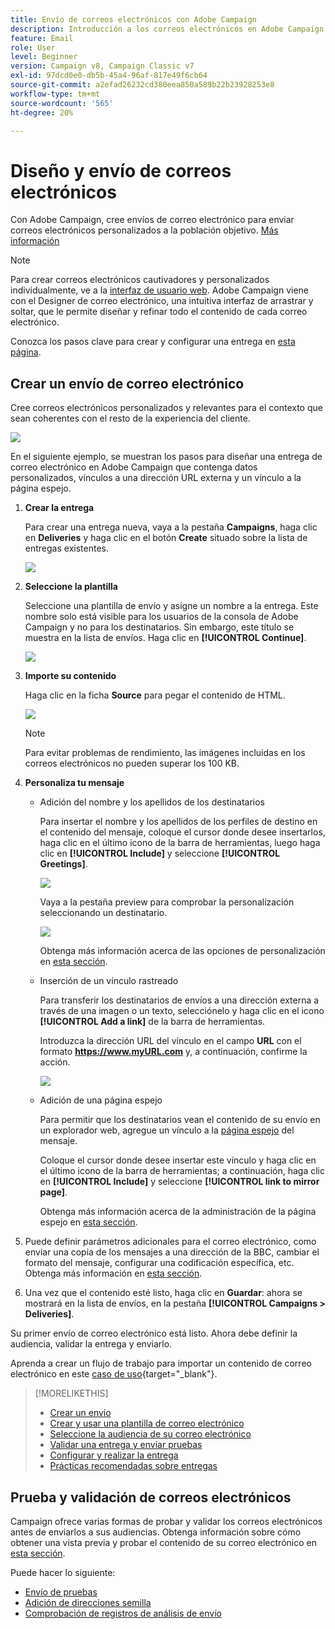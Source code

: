 ```yaml
---
title: Envío de correos electrónicos con Adobe Campaign
description: Introducción a los correos electrónicos en Adobe Campaign. Envíe correos electrónicos personalizados a una población de destino.
feature: Email
role: User
level: Beginner
version: Campaign v8, Campaign Classic v7
exl-id: 97dcd0e0-db5b-45a4-96af-817e49f6cb64
source-git-commit: a2efad26232cd380eea850a589b22b23928253e8
workflow-type: tm+mt
source-wordcount: '565'
ht-degree: 20%

---
```


# Diseño y envío de correos electrónicos

Con Adobe Campaign, cree envíos de correo electrónico para enviar correos electrónicos personalizados a la población objetivo. [Más información](../send/send.md)

>[!NOTE]
>
>Para crear correos electrónicos cautivadores y personalizados individualmente, ve a la [interfaz de usuario web](../start/campaign-ui.md#campaign-web-user-interface-ac-web-ui). Adobe Campaign viene con el Designer de correo electrónico, una intuitiva interfaz de arrastrar y soltar, que le permite diseñar y refinar todo el contenido de cada correo electrónico.


Conozca los pasos clave para crear y configurar una entrega en [esta página](../start/create-message.md).

## Crear un envío de correo electrónico

Cree correos electrónicos personalizados y relevantes para el contexto que sean coherentes con el resto de la experiencia del cliente.

![](assets/new-email-content.png)


En el siguiente ejemplo, se muestran los pasos para diseñar una entrega de correo electrónico en Adobe Campaign que contenga datos personalizados, vínculos a una dirección URL externa y un vínculo a la página espejo.

1. **Crear la entrega**

   Para crear una entrega nueva, vaya a la pestaña **Campaigns**, haga clic en **Deliveries** y haga clic en el botón **Create** situado sobre la lista de entregas existentes.

   ![](assets/delivery_step_1.png)

1. **Seleccione la plantilla**

   Seleccione una plantilla de envío y asigne un nombre a la entrega. Este nombre solo está visible para los usuarios de la consola de Adobe Campaign y no para los destinatarios. Sin embargo, este título se muestra en la lista de envíos. Haga clic en **[!UICONTROL Continue]**.

   ![](assets/dce_delivery_model.png)

1. **Importe su contenido**

   Haga clic en la ficha **Source** para pegar el contenido de HTML.

   ![](assets/paste-content.png)

   >[!NOTE]
   >
   >Para evitar problemas de rendimiento, las imágenes incluidas en los correos electrónicos no pueden superar los 100 KB.

1. **Personaliza tu mensaje**

   * Adición del nombre y los apellidos de los destinatarios

     Para insertar el nombre y los apellidos de los perfiles de destino en el contenido del mensaje, coloque el cursor donde desee insertarlos, haga clic en el último icono de la barra de herramientas, luego haga clic en **[!UICONTROL Include]** y seleccione **[!UICONTROL Greetings]**.

     ![](assets/include-greetings.png)

     Vaya a la pestaña preview para comprobar la personalización seleccionando un destinatario.

     ![](assets/perso-check.png)

     Obtenga más información acerca de las opciones de personalización en [esta sección](personalize.md).

   * Inserción de un vínculo rastreado

     Para transferir los destinatarios de envíos a una dirección externa a través de una imagen o un texto, selecciónelo y haga clic en el icono **[!UICONTROL Add a link]** de la barra de herramientas.

     Introduzca la dirección URL del vínculo en el campo **URL** con el formato **https://www.myURL.com** y, a continuación, confirme la acción.

     ![](assets/add-a-link.png)

   * Adición de una página espejo

     Para permitir que los destinatarios vean el contenido de su envío en un explorador web, agregue un vínculo a la [página espejo](mirror-page.md) del mensaje.

     Coloque el cursor donde desee insertar este vínculo y haga clic en el último icono de la barra de herramientas; a continuación, haga clic en **[!UICONTROL Include]** y seleccione **[!UICONTROL link to mirror page]**.

     Obtenga más información acerca de la administración de la página espejo en [esta sección](mirror-page.md#link-to-mirror-page).

1. Puede definir parámetros adicionales para el correo electrónico, como enviar una copia de los mensajes a una dirección de la BBC, cambiar el formato del mensaje, configurar una codificación específica, etc. Obtenga más información en [esta sección](email-parameters.md).

1. Una vez que el contenido esté listo, haga clic en **Guardar**: ahora se mostrará en la lista de envíos, en la pestaña **[!UICONTROL Campaigns > Deliveries]**.

Su primer envío de correo electrónico está listo. Ahora debe definir la audiencia, validar la entrega y enviarlo.

Aprenda a crear un flujo de trabajo para importar un contenido de correo electrónico en este [caso de uso](https://experienceleague.adobe.com/docs/campaign/automation/workflows/use-cases/deliveries/load-delivery-content.html?lang=es){target="_blank"}.

>[!MORELIKETHIS]
>
>* [Crear un envío](../start/create-message.md)
>* [Crear y usar una plantilla de correo electrónico](create-templates.md)
>* [Seleccione la audiencia de su correo electrónico](../audiences/gs-audiences.md)
>* [Validar una entrega y enviar pruebas](preview-and-proof.md)
>* [Configurar y realizar la entrega](configure-and-send.md)
>* [Prácticas recomendadas sobre entregas](../start/delivery-best-practices.md)

## Prueba y validación de correos electrónicos

Campaign ofrece varias formas de probar y validar los correos electrónicos antes de enviarlos a sus audiencias. Obtenga información sobre cómo obtener una vista previa y probar el contenido de su correo electrónico en [esta sección](../send/preview-and-proof.md).

Puede hacer lo siguiente:

* [Envío de pruebas](preview-and-proof.md)
* [Adición de direcciones semilla](../audiences/test-profiles.md)
* [Comprobación de registros de análisis de envío](delivery-analysis.md)

